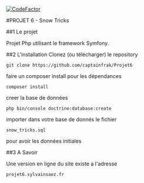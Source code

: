 [![CodeFactor](https://www.codefactor.io/repository/github/captainfrak/projet6/badge)](https://www.codefactor.io/repository/github/captainfrak/projet6)

#PROJET 6 - Snow Tricks

##1 Le projet

Projet Php utilisant le framework Symfony.

##2 L'installation
   Clonez (ou télécharger) le repository
   
    git clone https://github.com/captainfrak/Projet6
    
   faire un composer install pour les dépendances
   
    composer install
    
   creer la base de données
   
    php bin/console doctrine:database:create
    
   importer dans votre base de donnés le fichier 
   
    snow_tricks.sql
    
   pour avoir les données initiales
   
    
   
   

##3 A Savoir

Une version en ligne du site existe a l'adresse

    projet6.sylvainsaez.fr
    
